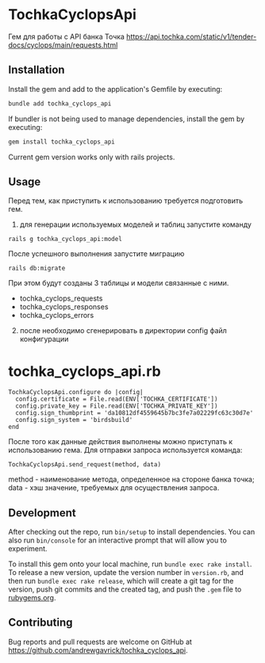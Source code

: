 # TochkaCyclopsApi

Гем для работы с API банка Точка
https://api.tochka.com/static/v1/tender-docs/cyclops/main/requests.html

## Installation

Install the gem and add to the application's Gemfile by executing:

```bash
bundle add tochka_cyclops_api
```

If bundler is not being used to manage dependencies, install the gem by executing:

```bash
gem install tochka_cyclops_api
```

Current gem version works only with rails projects.

## Usage

Перед тем, как приступить к использованию требуется подготовить гем.
1) для генерации используемых моделей и таблиц запустите команду

  ```
  rails g tochka_cyclops_api:model
  ```

  После успешного выполнения запустите миграцию
  ```
  rails db:migrate
  ```

  При этом будут созданы 3 таблицы и модели связанные с ними.
  - tochka_cyclops_requests
  - tochka_cyclops_responses
  - tochka_cyclops_errors

2) после необходимо сгенерировать в директории config файл конфигурации
  # tochka_cyclops_api.rb
  ```
  TochkaCyclopsApi.configure do |config|
    config.certificate = File.read(ENV['TOCHKA_CERTIFICATE'])
    config.private_key = File.read(ENV['TOCHKA_PRIVATE_KEY'])
    config.sign_thumbprint = 'da10812df4559645b7bc3fe7a02229fc63c30d7e'
    config.sign_system = 'birdsbuild'
  end
  ```

После того как данные действия выполнены можно приступать к использованию гема.
Для отправки запроса используется команда:
```
TochkaCyclopsApi.send_request(method, data)
```
method - наименование метода, определенное на стороне банка точка;
data - хэш значение, требуемых для осуществления запроса.

## Development

After checking out the repo, run `bin/setup` to install dependencies. You can also run `bin/console` for an interactive prompt that will allow you to experiment.

To install this gem onto your local machine, run `bundle exec rake install`. To release a new version, update the version number in `version.rb`, and then run `bundle exec rake release`, which will create a git tag for the version, push git commits and the created tag, and push the `.gem` file to [rubygems.org](https://rubygems.org).

## Contributing

Bug reports and pull requests are welcome on GitHub at https://github.com/andrewgavrick/tochka_cyclops_api.
